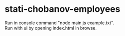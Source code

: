 # stati-chobanov-employees
Run in console command "node main.js example.txt".  
Run with ui by opening index.html in browse.  
